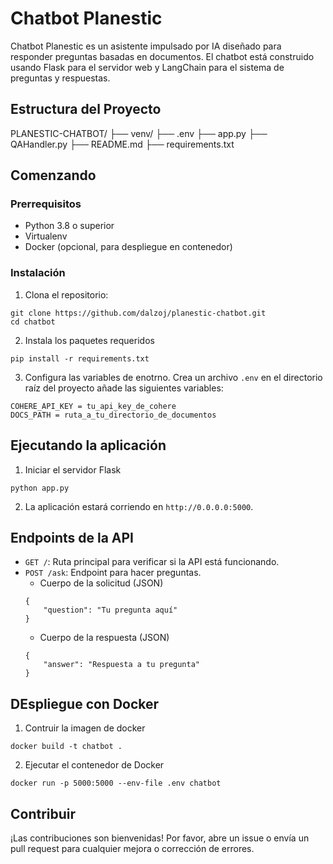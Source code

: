 # Chatbot Planestic

Chatbot Planestic es un asistente impulsado por IA diseñado para responder preguntas basadas en documentos. El chatbot está construido usando Flask para el servidor web y LangChain para el sistema de preguntas y respuestas.

## Estructura del Proyecto

PLANESTIC-CHATBOT/
├── venv/
├── .env
├── app.py
├── QAHandler.py
├── README.md
├── requirements.txt


## Comenzando

### Prerrequisitos

- Python 3.8 o superior
- Virtualenv
- Docker (opcional, para despliegue en contenedor)

### Instalación

1. Clona el repositorio:

```
git clone https://github.com/dalzoj/planestic-chatbot.git
cd chatbot
```

2. Instala los paquetes requeridos
```
pip install -r requirements.txt
```

3. Configura las variables de enotrno. Crea un archivo `.env` en el directorio raíz del proyecto  añade las siguientes variables:
```
COHERE_API_KEY = tu_api_key_de_cohere
DOCS_PATH = ruta_a_tu_directorio_de_documentos
```


## Ejecutando la aplicación

1. Iniciar el servidor Flask
```
python app.py
```

2. La aplicación estará corriendo en `http://0.0.0.0:5000`.



## Endpoints de la API
* `GET /`: Ruta principal para verificar si la API está funcionando.
* `POST /ask`: Endpoint para hacer preguntas.
    * Cuerpo de la solicitud (JSON)
    ```
    {
        "question": "Tu pregunta aquí"
    }
    ```
    * Cuerpo de la respuesta (JSON)
    ```
    {
        "answer": "Respuesta a tu pregunta"
    }
    ```



## DEspliegue con Docker

1. Contruir la imagen de docker
```
docker build -t chatbot .
```

2. Ejecutar el contenedor de Docker
```
docker run -p 5000:5000 --env-file .env chatbot
```


## Contribuir
¡Las contribuciones son bienvenidas! Por favor, abre un issue o envía un pull request para cualquier mejora o corrección de errores.


